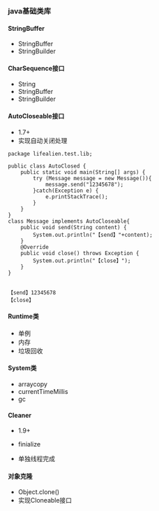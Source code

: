### java基础类库

#### StringBuffer

- StringBuffer
- StringBuilder

#### CharSequence接口

- String
- StringBuffer
- StringBuilder

#### AutoCloseable接口

- 1.7+
- 实现自动关闭处理

```
package lifealien.test.lib;

public class AutoClosed {
	public static void main(String[] args) {
		try (Message message = new Message()){
			message.send("12345678");
		}catch(Exception e) {
			e.printStackTrace();
		}
	}
}
class Message implements AutoCloseable{
	public void send(String content) {
		System.out.println("【send】"+content);
	}
	@Override
	public void close() throws Exception {
		System.out.println("【close】");
	}
}


【send】12345678
【close】
```

#### Runtime类

- 单例
- 内存
- 垃圾回收

#### System类

- arraycopy
- currentTimeMillis
- gc

#### Cleaner 

- 1.9+

- finialize
- 单独线程完成

#### 对象克隆

- Object.clone()
- 实现Cloneable接口

